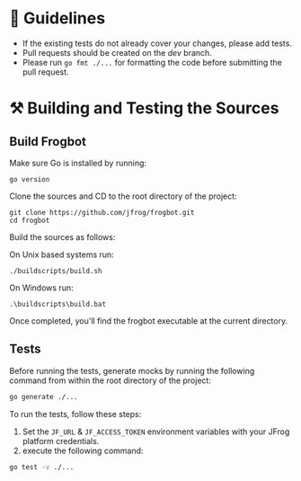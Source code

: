 # 📖 Guidelines

- If the existing tests do not already cover your changes, please add tests.
- Pull requests should be created on the _dev_ branch.
- Please run `go fmt ./...` for formatting the code before submitting the pull request.

# ⚒️ Building and Testing the Sources

## Build Frogbot

Make sure Go is installed by running:

```
go version
```

Clone the sources and CD to the root directory of the project:

```
git clone https://github.com/jfrog/frogbot.git
cd frogbot
```

Build the sources as follows:

On Unix based systems run:

```
./buildscripts/build.sh
```

On Windows run:

```
.\buildscripts\build.bat
```

Once completed, you'll find the frogbot executable at the current directory.

## Tests

Before running the tests, generate mocks by running the following command from within the root directory of the project:

```sh
go generate ./...
```

To run the tests, follow these steps:

1. Set the `JF_URL` & `JF_ACCESS_TOKEN` environment variables with your JFrog platform credentials.
2. execute the following command:

```sh
go test -v ./...
```
